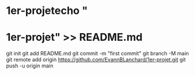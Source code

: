 # 1er-projetecho "
# 1er-projet" >> README.md
  git init
  git add README.md
  git commit -m "first commit"
  git branch -M main
  git remote add origin https://github.com/EvannBLanchard/1er-projet.git
  git push -u origin main
